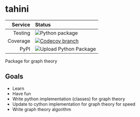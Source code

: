 # tahini

|Service|Status|
| -------------: | :---- |
| Testing        | ![Python package](https://github.com/tahini-dev/tahini/workflows/Python%20package/badge.svg) |
| Coverage       | [![Codecov branch](https://img.shields.io/codecov/c/github/ibis-project/ibis/master.svg)](https://codecov.io/gh/ibis-project/ibis) |
| PyPI           | ![Upload Python Package](https://github.com/tahini-dev/tahini/workflows/Upload%20Python%20Package/badge.svg) |
Package for graph theory

## Goals

- Learn
- Have fun
- Write python implementation (classes) for graph theory
- Update to cython implementation for graph theory for speed
- Write graph theory algorithm